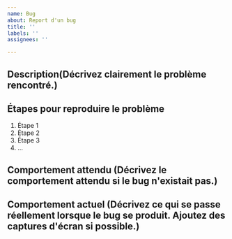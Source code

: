 ```yaml
---
name: Bug
about: Report d'un bug
title: ''
labels: ''
assignees: ''

---
```


## Description(Décrivez clairement le problème rencontré.)

## Étapes pour reproduire le problème

1. Étape 1
2. Étape 2
3. Étape 3
4. …

## Comportement attendu (Décrivez le comportement attendu si le bug n'existait pas.)

## Comportement actuel (Décrivez ce qui se passe réellement lorsque le bug se produit. Ajoutez des captures d'écran si possible.)
